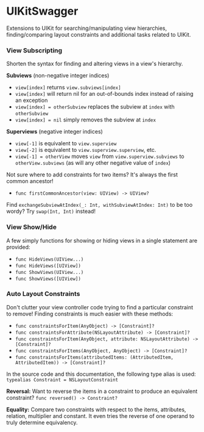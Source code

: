 UIKitSwagger
============

Extensions to UIKit for searching/manipulating view hierarchies, finding/comparing layout constraints and additional tasks related to UIKit.


### View Subscripting

Shorten the syntax for finding and altering views in a view's hierarchy.

**Subviews** (non-negative integer indices)
- `view[index]` returns `view.subviews[index]`
- `view[index]` will return nil for an out-of-bounds index instead of raising an exception
- `view[index] = otherSubview` replaces the subview at `index` with `otherSubview`
- `view[index] = nil` simply removes the subview at `index`

**Superviews** (negative integer indices)
- `view[-1]` is equivalent to `view.superview`
- `view[-2]` is equivalent to `view.superview.superview`, etc.
- `view[-1] = otherView` moves `view` from `view.superview.subviews` to `otherView.subviews` (as will any other negative value of `index`)

Not sure where to add constraints for two items?  It's always the first common ancestor!
- `func firstCommonAncestor(view: UIView) -> UIView?`

Find `exchangeSubviewAtIndex(_: Int, withSubviewAtIndex: Int)` to be too wordy?  Try `swap(Int, Int)` instead!


### View Show/Hide

A few simply functions for showing or hiding views in a single statement are provided:

- `func HideViews(UIView...)`
- `func HideViews([UIView])`
- `func ShowViews(UIView...)`
- `func ShowViews([UIView])`


### Auto Layout Constraints

Don't clutter your view controller code trying to find a particular constraint to remove!   Finding constraints is much easier with these methods:
- `func constraintsForItem(AnyObject) -> [Constraint]?`
- `func constraintsForAttribute(NSLayoutAttribute) -> [Constraint]?`
- `func constraintsForItem(AnyObject, attribute: NSLayoutAttribute) -> [Constraint]?`
- `func constraintsForItems(AnyObject, AnyObject) -> [Constraint]?`
- `func constraintsForItems(attributedItems: (AttributedItem, AttributedItem)) -> [Constraint]?`

In the source code and this documentation, the following type alias is used:
`typealias Constraint = NSLayoutConstraint`

**Reversal:**
Want to reverse the items in a constraint to produce an equivalent constraint?
`func reversed() -> Constraint?`


**Equality:**
Compare two constraints with respect to the items, attributes, relation, multiplier and constant.  It even tries the reverse of one operand to truly determine equivalency.
